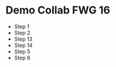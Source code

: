 # Demo Collab FWG 16

<ul>
<li>Step 1</li>
<li>Step 2</li>
<li>Step 13</li>
<li>Step 14</li>
  <li>Step 5</li>
  <li>Step 6</li>
</ul>
